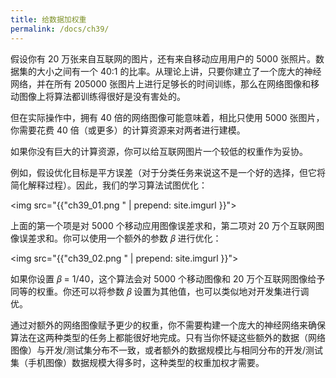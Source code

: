 ```yaml
---
title: 给数据加权重
permalink: /docs/ch39/
---
```


假设你有 20 万张来自互联网的图片，还有来自移动应用用户的 5000 张照片。数据集的大小之间有一个 40:1 的比率。从理论上讲，只要你建立了一个庞大的神经网络，并在所有 205000 张图片上进行足够长的时间训练，那么在网络图像和移动图像上将算法都训练得很好是没有害处的。 

但在实际操作中，拥有 40 倍的网络图像可能意味着，相比只使用 5000 张图片，你需要花费 40 倍（或更多）的计算资源来对两者进行建模。

如果你没有巨大的计算资源，你可以给互联网图片一个较低的权重作为妥协。 

例如，假设优化目标是平方误差（对于分类任务来说这不是一个好的选择，但它将简化解释过程）。因此，我们的学习算法试图优化： 

<img src="{{"ch39_01.png " | prepend: site.imgurl }}">

上面的第一个项是对 5000 个移动应用图像误差求和，第二项对 20 万个互联网图像误差求和。你可以使用一个额外的参数 𝛽 进行优化：

<img src="{{"ch39_02.png " | prepend: site.imgurl }}">

如果你设置  𝛽 = 1/40，这个算法会对 5000 个移动图像和 20 万个互联网图像给予同等的权重。你还可以将参数  𝛽  设置为其他值，也可以类似地对开发集进行调优。

通过对额外的网络图像赋予更少的权重，你不需要构建一个庞大的神经网络来确保算法在这两种类型的任务上都能很好地完成。只有当你怀疑这些额外的数据（网络图像）与开发/测试集分布不一致，或者额外的数据规模比与相同分布的开发/测试集（手机图像）数据规模大得多时，这种类型的权重加权才需要。 
